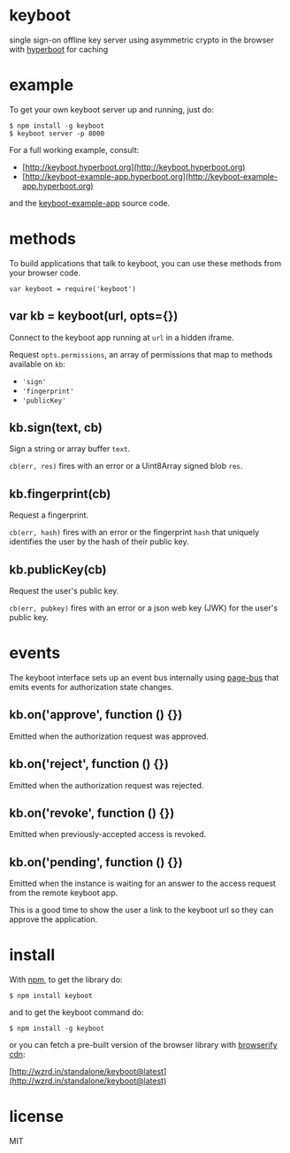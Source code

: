 # keyboot

single sign-on offline key server using asymmetric crypto
in the browser with [hyperboot](http://hyperboot.org) for caching

# example

To get your own keyboot server up and running, just do:

```
$ npm install -g keyboot
$ keyboot server -p 8000
```

For a full working example, consult:

* [http://keyboot.hyperboot.org](http://keyboot.hyperboot.org)
* [http://keyboot-example-app.hyperboot.org](http://keyboot-example-app.hyperboot.org)

and the [keyboot-example-app](https://github.com/substack/keyboot-example-app)
source code.

# methods

To build applications that talk to keyboot, you can use these methods from your
browser code.

```
var keyboot = require('keyboot')
```

## var kb = keyboot(url, opts={})

Connect to the keyboot app running at `url` in a hidden iframe.

Request `opts.permissions`, an array of permissions that map to methods
available on `kb`:

* `'sign'`
* `'fingerprint'`
* `'publicKey'`

## kb.sign(text, cb)

Sign a string or array buffer `text`.

`cb(err, res)` fires with an error or a Uint8Array signed blob `res`.

## kb.fingerprint(cb)

Request a fingerprint.

`cb(err, hash)` fires with an error or the fingerprint `hash` that uniquely
identifies the user by the hash of their public key.

## kb.publicKey(cb)

Request the user's public key.

`cb(err, pubkey)` fires with an error or a json web key (JWK) for the user's
public key.

# events

The keyboot interface sets up an event bus internally using
[page-bus](https://npmjs.org/package/page-bus)
that emits events for authorization state changes.

## kb.on('approve', function () {})

Emitted when the authorization request was approved.

## kb.on('reject', function () {})

Emitted when the authorization request was rejected.

## kb.on('revoke', function () {})

Emitted when previously-accepted access is revoked.

## kb.on('pending', function () {})

Emitted when the instance is waiting for an answer to the access request from
the remote keyboot app.

This is a good time to show the user a link to the keyboot url so they can
approve the application.

# install

With [npm](https://npmjs.org), to get the library do:

```
$ npm install keyboot
```

and to get the keyboot command do:

```
$ npm install -g keyboot
```

or you can fetch a pre-built version of the browser library with
[browserify cdn](http://wzrd.in):

[http://wzrd.in/standalone/keyboot@latest](http://wzrd.in/standalone/keyboot@latest)

# license

MIT
